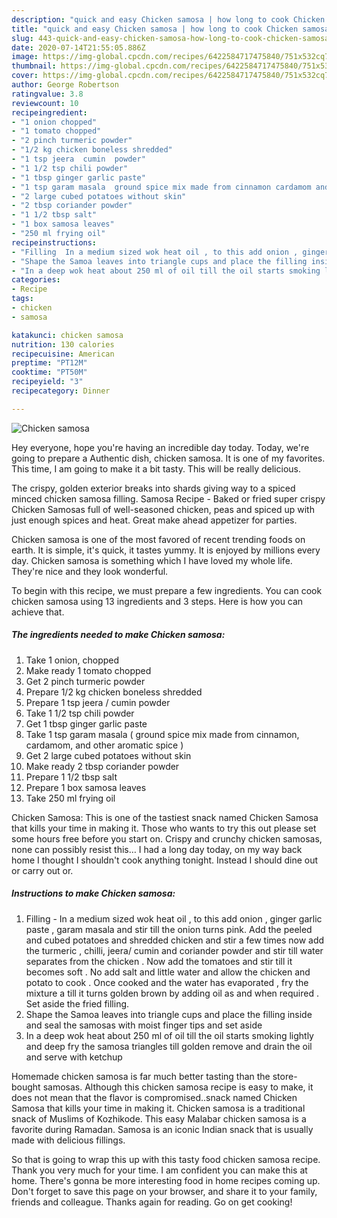 ```yaml
---
description: "quick and easy Chicken samosa | how long to cook Chicken samosa"
title: "quick and easy Chicken samosa | how long to cook Chicken samosa"
slug: 443-quick-and-easy-chicken-samosa-how-long-to-cook-chicken-samosa
date: 2020-07-14T21:55:05.886Z
image: https://img-global.cpcdn.com/recipes/6422584717475840/751x532cq70/chicken-samosa-recipe-main-photo.jpg
thumbnail: https://img-global.cpcdn.com/recipes/6422584717475840/751x532cq70/chicken-samosa-recipe-main-photo.jpg
cover: https://img-global.cpcdn.com/recipes/6422584717475840/751x532cq70/chicken-samosa-recipe-main-photo.jpg
author: George Robertson
ratingvalue: 3.8
reviewcount: 10
recipeingredient:
- "1 onion chopped"
- "1 tomato chopped"
- "2 pinch turmeric powder"
- "1/2 kg chicken boneless shredded"
- "1 tsp jeera  cumin  powder"
- "1 1/2 tsp chili powder"
- "1 tbsp ginger garlic paste"
- "1 tsp garam masala  ground spice mix made from cinnamon cardamom and other aromatic spice "
- "2 large cubed potatoes without skin"
- "2 tbsp coriander powder"
- "1 1/2 tbsp salt"
- "1 box samosa leaves"
- "250 ml frying oil"
recipeinstructions:
- "Filling  In a medium sized wok heat oil , to this add onion , ginger garlic paste , garam masala and stir till the onion turns pink. Add the peeled and cubed potatoes and shredded chicken and stir a few times now add the turmeric , chilli, jeera/ cumin and coriander powder  and stir till water separates from the chicken . Now add the tomatoes and stir till it becomes soft . No add salt and little water and allow the chicken and potato to cook . Once cooked and the water has evaporated , fry the mixture a till it turns golden brown by adding oil as and when required . Set aside the fried filling."
- "Shape the Samoa leaves into triangle cups and place the filling inside and seal the samosas with moist finger tips and set aside"
- "In a deep wok heat about 250 ml of oil till the oil starts smoking lightly and deep fry the samosa  triangles till golden remove and drain the oil and serve with ketchup"
categories:
- Recipe
tags:
- chicken
- samosa

katakunci: chicken samosa 
nutrition: 130 calories
recipecuisine: American
preptime: "PT12M"
cooktime: "PT50M"
recipeyield: "3"
recipecategory: Dinner

---
```



![Chicken samosa](https://img-global.cpcdn.com/recipes/6422584717475840/751x532cq70/chicken-samosa-recipe-main-photo.jpg)

Hey everyone, hope you're having an incredible day today. Today, we're going to prepare a Authentic dish, chicken samosa. It is one of my favorites. This time, I am going to make it a bit tasty. This will be really delicious.

The crispy, golden exterior breaks into shards giving way to a spiced minced chicken samosa filling. Samosa Recipe - Baked or fried super crispy Chicken Samosas full of well-seasoned chicken, peas and spiced up with just enough spices and heat. Great make ahead appetizer for parties.

Chicken samosa is one of the most favored of recent trending foods on earth. It is simple, it's quick, it tastes yummy. It is enjoyed by millions every day. Chicken samosa is something which I have loved my whole life. They're nice and they look wonderful.


To begin with this recipe, we must prepare a few ingredients. You can cook chicken samosa using 13 ingredients and 3 steps. Here is how you can achieve that.

<!--inarticleads1-->

##### The ingredients needed to make Chicken samosa:

1. Take 1 onion, chopped
1. Make ready 1 tomato chopped
1. Get 2 pinch turmeric powder
1. Prepare 1/2 kg chicken boneless shredded
1. Prepare 1 tsp jeera / cumin  powder
1. Take 1 1/2 tsp chili powder
1. Get 1 tbsp ginger garlic paste
1. Take 1 tsp garam masala ( ground spice mix made from cinnamon, cardamom, and other aromatic spice )
1. Get 2 large cubed potatoes without skin
1. Make ready 2 tbsp coriander powder
1. Prepare 1 1/2 tbsp salt
1. Prepare 1 box samosa leaves
1. Take 250 ml frying oil


Chicken Samosa: This is one of the tastiest snack named Chicken Samosa that kills your time in making it. Those who wants to try this out please set some hours free before you start on. Crispy and crunchy chicken samosas, none can possibly resist this… I had a long day today, on my way back home I thought I shouldn&#39;t cook anything tonight. Instead I should dine out or carry out or. 

<!--inarticleads2-->

##### Instructions to make Chicken samosa:

1. Filling  - In a medium sized wok heat oil , to this add onion , ginger garlic paste , garam masala and stir till the onion turns pink. Add the peeled and cubed potatoes and shredded chicken and stir a few times now add the turmeric , chilli, jeera/ cumin and coriander powder  and stir till water separates from the chicken . Now add the tomatoes and stir till it becomes soft . No add salt and little water and allow the chicken and potato to cook . Once cooked and the water has evaporated , fry the mixture a till it turns golden brown by adding oil as and when required . Set aside the fried filling.
1. Shape the Samoa leaves into triangle cups and place the filling inside and seal the samosas with moist finger tips and set aside
1. In a deep wok heat about 250 ml of oil till the oil starts smoking lightly and deep fry the samosa  triangles till golden remove and drain the oil and serve with ketchup


Homemade chicken samosa is far much better tasting than the store-bought samosas. Although this chicken samosa recipe is easy to make, it does not mean that the flavor is compromised..snack named Chicken Samosa that kills your time in making it. Chicken samosa is a traditional snack of Muslims of Kozhikode. This easy Malabar chicken samosa is a favorite during Ramadan. Samosa is an iconic Indian snack that is usually made with delicious fillings. 

So that is going to wrap this up with this tasty food chicken samosa recipe. Thank you very much for your time. I am confident you can make this at home. There's gonna be more interesting food in home recipes coming up. Don't forget to save this page on your browser, and share it to your family, friends and colleague. Thanks again for reading. Go on get cooking!

